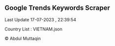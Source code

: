 

## Google Trends Keywords Scraper 
 
Last Update 17-07-2023 , 22:39:54

Country List :
VIETNAM.json



© Abdul Muttaqin 
